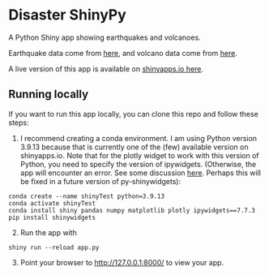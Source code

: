 # Disaster ShinyPy

A Python Shiny app showing earthquakes and volcanoes.  

Earthquake data come from [here](https://www.kaggle.com/datasets/thedevastator/uncovering-geophysical-insights-analyzing-usgs-e), and volcano data come from [here](https://www.kaggle.com/datasets/jessemostipak/volcano-eruptions).

A live version of this app is available on [shinyapps.io here](https://ageller.shinyapps.io/disasterpy/).


## Running locally

If you want to run this app locally, you can clone this repo and follow these steps:

1. I recommend creating a conda environment.  I am using Python version 3.9.13 because that is currently one of the (few) available version on shinyapps.io.  Note that for the plotly widget to work with this version of Python, you need to specify the version of ipywidgets. (Otherwise, the app will encounter an error.  See some discussion [here](https://github.com/rstudio/py-shinywidgets/issues/79). Perhaps this will be fixed in a future version of py-shinywidgets):
```
conda create --name shinyTest python=3.9.13
conda activate shinyTest
conda install shiny pandas numpy matplotlib plotly ipywidgets==7.7.3
pip install shinywidgets
```

2. Run  the app with 
```
shiny run --reload app.py
```

3. Point your browser to http://127.0.0.1:8000/ to view your app.